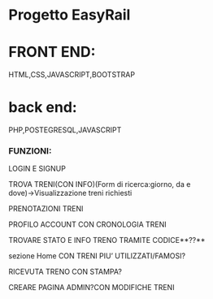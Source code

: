 # Progetto EasyRail

# **FRONT END:**

HTML,CSS,JAVASCRIPT,BOOTSTRAP

# **back end:**

PHP,POSTEGRESQL,JAVASCRIPT

### FUNZIONI:

LOGIN E SIGNUP

TROVA TRENI(CON INFO)(Form di ricerca:giorno, da e dove)→Visualizzazione treni richiesti

PRENOTAZIONI TRENI

PROFILO ACCOUNT CON CRONOLOGIA TRENI

TROVARE STATO E INFO TRENO TRAMITE CODICE**??**

sezione Home CON TRENI PIU’ UTILIZZATI/FAMOSI?

RICEVUTA TRENO CON STAMPA?

CREARE PAGINA ADMIN?CON MODIFICHE TRENI
